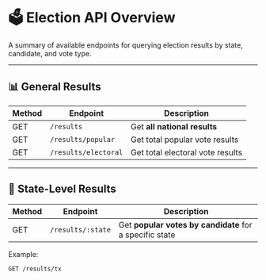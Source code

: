# 🗳️ Election API Overview

A summary of available endpoints for querying election results by state, candidate, and vote type.

---

## 📊 General Results

| Method | Endpoint          | Description                     |
|--------|-------------------|---------------------------------|
| GET    | `/results`        | Get **all national results**    |
| GET    | `/results/popular`      | Get total popular vote results |
| GET    | `/results/electoral`    | Get total electoral vote results |

---

## 📍 State-Level Results

| Method | Endpoint               | Description                              |
|--------|------------------------|------------------------------------------|
| GET    | `/results/:state`      | Get **popular votes by candidate** for a specific state |

Example:
```http
GET /results/tx
